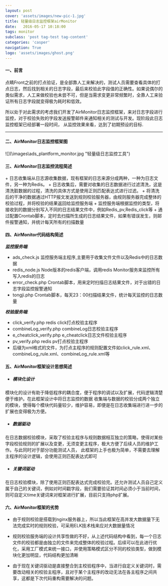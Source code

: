 ```yaml
---
layout: post
cover: 'assets/images/new-pic-1.jpg'
title: 轻量级日志监控框架airMonitor
date:   2016-05-17 10:18:00
tags: monitor
subclass: 'post tag-test tag-content'
categories: 'casper'
navigation: True
logo: 'assets/images/ghost.png'
---
```

<h4>一、前言</h4>


<p>点睛Front之前的打点验证，是全部靠人工来解决的，测试人员需要查看具体的打点日志，然后找到相关的日志字段，最后来校验此字段值的正确性。如果说偶尔的类似需求，人工来做校验也未尝不可，但是当需求变更非常频繁时，全靠人工来验证所有日志字段就变得极为耗时和低效。</p>



<p>所以处于对此需求的考虑我们开发了AirMonitor日志监控框架，来对日志字段进行监控，对于校验失败的字段发送报警邮件来通知相关的测试与开发。现阶段此日志监控框架已经部署一段时间，
从监控效果来看，达到了初期预设的目标.</p>



---   

<h4>二、AirMonitor日志监控框架图</h4>        
![](\images\ads_plantform_monitor.jpg "轻量级日志监控工具")     



<h4>三、AirMonitor日志监控流程简述</h4>    
+ 日志收集端从日志源收集数据，现有框架的日志来源分成两种，一种为日志文件，另一种为Redis。    
+ 日志收集后，需要对收集的日志数据进行过滤清洗，这是清洗脏数据的过程，清洗的具体方式是使用正则匹配表达式进行过滤。    
+ 将清洗后的干净的数据通过HTTP报文发送到规则校验服务器，由规则服务器完成整体的校验过程，并将校验的结果返回给监控服务端     
+ 监控服务端根据监控的类型，将接收到的数据分别写入不同的日志结果文件中，例如Redis_pv,Redis_click等    
+ 通过配置Crontab脚本，定时去扫描所生成的日志结果文件，如果有错误发生，则邮件报警通知，并统计每天所有的扫描数量     



<h4>四、AirMonitor代码结构简述</h4>    

***监控服务端***:     

+ ads_check.js 监控服务端主程序,主要用于收集文件文件以及Redis中的日志数据    
+ redis_node.js  Node版本的redis客户端，调用redis Monitor服务来监控所有写入redis的日志    
+ error_check.php  Crontab脚本，用来定时扫描日志结果文件，对于出错的日志字段监控报警通知     
+ tongji.php  Crontab脚本，每天23：00扫描结果文件，统计每天监控的日志数量     

***校验服务端***:    

+ click_verify.php  redis click打点校验主程序    
+ combineLog_verify.php  combineLog日志校验主程序    
+ e_cheatclick_verify.php e_cheatclick日志文件校验主程序     
+ pv_verify.php  redis pv打点校验主程序     
+ 后缀为xml格式的文件，为打点主程序的规则配置文件如click_rule.xml、combineLog_rule.xml、combineLog_rule.xml等    

<h4>五、AirMonitor框架设计思想简述</h4>

+ <h5>模块化设计</h5>    
模块化的设计有助于降低程序的耦合度，便于程序的调试以及扩展，代码逻辑清楚便于维护。在此框架设计中将日志监控的数据
收集端与数据的校验分成两个独立的模块，使得每个模块代码量较少，维护容易，即便是在日志收集端进行进一步的扩展也变得极为方便。    

+ <h5>数据驱动</h5>    
在日志数据校验模块，采取了校验主程序与规则数据相互独立的策略，使得对某些字段校验规则的扩展以及变更，无须变更主程序，极大方便了后续人员的维护工作。与此同时对于部分功能测试人员，
此框架的上手也极为简单，不需要去理解主程序的设计逻辑，会使用正则匹配表达式即可      

+ <h5>关键词驱动</h5>     
在日志校验模块，除了使用正则匹配表达式完成校验完。还允许测试人员自己定义属于自己的关键词，例如对时间戳字段，我们需要验证其时间必须小于当前时间，则可自定义time关键词来对框架进行扩展，目前只支持php扩展。    
 
<h4>六、AirMonitor框架的劣势</h4>

+ 由于规则校验是搭载到nginx服务器上，所以当此框架在高并发大数据量下无法完成实时的规则校验，可采用ELK技术栈来应对大数据量情况    

+ 规则校验服务端的设计共享性做的不好，从上述代码结构中看到，每一个日志文件的校验都是由独立的文件来完成整体的校验过程。后续可以在此进行优化，采用工厂模式来统一接口，并使用策略模式区分不同的校验类型，做到模块化更加明显，代码结构更加清晰

+ 由于现在关键词驱动是直接整合到主校验程序中，当进行自定义关键词时，需要改动相关的校验主程序，且对于某个主程序的改动无法在各主程序之间共享，这都是下次代码重构需要解决的问题。   

